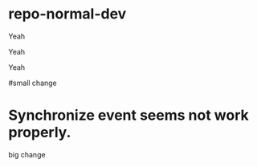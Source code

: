 # repo-normal-dev






Yeah






Yeah






Yeah

#small change


# Synchronize event seems not work properly.


































big change    
